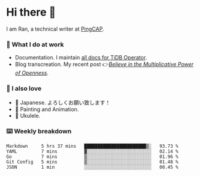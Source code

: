 # Hi there 👋

I am Ran, a technical writer at [PingCAP](https://pingcap.com/).

### 📝 What I do at work

- Documentation. I maintain [all docs for TiDB Operator](https://github.com/pingcap/docs-tidb-operator).
- Blog transcreation. My recent post 👉[*Believe in the Multiplicative Power of Openness*](https://pingcap.com/blog/believe-in-the-multiplicative-power-of-openness-open-source-community).

### 🤠 I also love

- 💬 Japanese. よろしくお願い致します！ 
- 🎨 Painting and Animation. 
- 🎸 Ukulele.

### ⌨️ Weekly breakdown

<!--START_SECTION:waka-->
```text
Markdown     5 hrs 37 mins   ███████████████████████▒░   93.73 % 
YAML         7 mins          ▓░░░░░░░░░░░░░░░░░░░░░░░░   02.14 % 
Go           7 mins          ▒░░░░░░░░░░░░░░░░░░░░░░░░   01.96 % 
Git Config   5 mins          ▒░░░░░░░░░░░░░░░░░░░░░░░░   01.48 % 
JSON         1 min           ░░░░░░░░░░░░░░░░░░░░░░░░░   00.45 % 
```
<!--END_SECTION:waka-->
